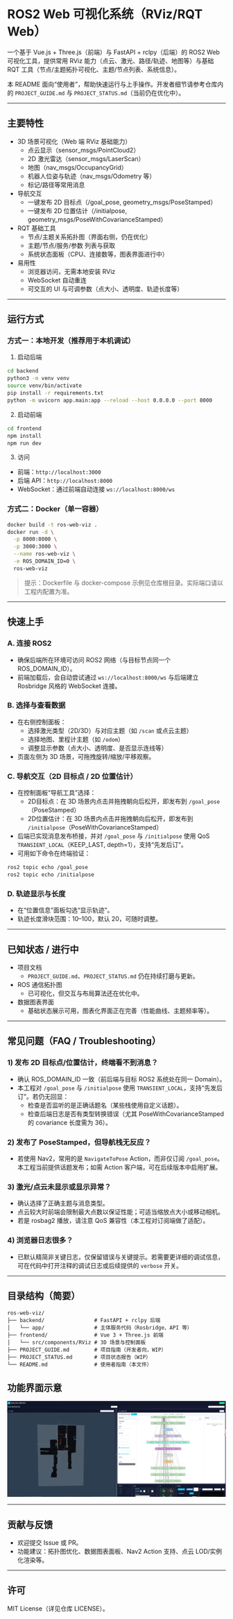 # ROS2 Web 可视化系统（RViz/RQT Web）

一个基于 Vue.js + Three.js（前端）与 FastAPI + rclpy（后端）的 ROS2 Web 可视化工具，提供常用 RViz 能力（点云、激光、路径/轨迹、地图等）与基础 RQT 工具（节点/主题拓扑可视化、主题/节点列表、系统信息）。

本 README 面向“使用者”，帮助快速运行与上手操作。开发者细节请参考仓库内的 `PROJECT_GUIDE.md` 与 `PROJECT_STATUS.md`（当前仍在优化中）。

---

## 主要特性
- 3D 场景可视化（Web 端 RViz 基础能力）
  - 点云显示（sensor_msgs/PointCloud2）
  - 2D 激光雷达（sensor_msgs/LaserScan）
  - 地图（nav_msgs/OccupancyGrid）
  - 机器人位姿与轨迹（nav_msgs/Odometry 等）
  - 标记/路径等常用消息
- 导航交互
  - 一键发布 2D 目标点（/goal_pose, geometry_msgs/PoseStamped）
  - 一键发布 2D 位置估计（/initialpose, geometry_msgs/PoseWithCovarianceStamped）
- RQT 基础工具
  - 节点/主题关系拓扑图（界面右侧，仍在优化）
  - 主题/节点/服务/参数 列表与获取
  - 系统状态面板（CPU、连接数等，图表界面进行中）
- 易用性
  - 浏览器访问，无需本地安装 RViz
  - WebSocket 自动重连
  - 可交互的 UI 与可调参数（点大小、透明度、轨迹长度等）

---

## 运行方式

### 方式一：本地开发（推荐用于本机调试）
1) 启动后端
```bash
cd backend
python3 -m venv venv
source venv/bin/activate
pip install -r requirements.txt
python -m uvicorn app.main:app --reload --host 0.0.0.0 --port 8000
```
2) 启动前端
```bash
cd frontend
npm install
npm run dev
```
3) 访问
- 前端：`http://localhost:3000`
- 后端 API：`http://localhost:8000`
- WebSocket：通过前端自动连接 `ws://localhost:8000/ws`

### 方式二：Docker（单一容器）
```bash
docker build -t ros-web-viz .
docker run -d \
  -p 8000:8000 \
  -p 3000:3000 \
  --name ros-web-viz \
  -e ROS_DOMAIN_ID=0 \
  ros-web-viz
```
> 提示：Dockerfile 与 docker-compose 示例见仓库根目录。实际端口请以工程内配置为准。

---

## 快速上手

### A. 连接 ROS2
- 确保后端所在环境可访问 ROS2 网络（与目标节点同一个 ROS_DOMAIN_ID）。
- 前端加载后，会自动尝试通过 `ws://localhost:8000/ws` 与后端建立 Rosbridge 风格的 WebSocket 连接。

### B. 选择与查看数据
- 在右侧控制面板：
  - 选择激光类型（2D/3D）与对应主题（如 `/scan` 或点云主题）
  - 选择地图、里程计主题（如 `/odom`）
  - 调整显示参数（点大小、透明度、是否显示连线等）
- 页面左侧为 3D 场景，可拖拽旋转/缩放/平移观察。

### C. 导航交互（2D 目标点 / 2D 位置估计）
- 在控制面板“导航工具”选择：
  - 2D目标点：在 3D 场景内点击并拖拽朝向后松开，即发布到 `/goal_pose`（PoseStamped）
  - 2D位置估计：在 3D 场景内点击并拖拽朝向后松开，即发布到 `/initialpose`（PoseWithCovarianceStamped）
- 后端已实现消息发布桥接，并对 `/goal_pose` 与 `/initialpose` 使用 QoS `TRANSIENT_LOCAL`（KEEP_LAST, depth=1），支持“先发后订”。
- 可用如下命令在终端验证：
```bash
ros2 topic echo /goal_pose
ros2 topic echo /initialpose
```

### D. 轨迹显示与长度
- 在“位置信息”面板勾选“显示轨迹”。
- 轨迹长度滑块范围：10–100，默认 20，可随时调整。

---

## 已知状态 / 进行中
- 项目文档
  - `PROJECT_GUIDE.md`、`PROJECT_STATUS.md` 仍在持续打磨与更新。
- ROS 通信拓扑图
  - 已可视化，但交互与布局算法还在优化中。
- 数据图表界面
  - 基础状态展示可用，图表化界面正在完善（性能曲线、主题频率等）。

---

## 常见问题（FAQ / Troubleshooting）

### 1) 发布 2D 目标点/位置估计，终端看不到消息？
- 确认 ROS_DOMAIN_ID 一致（前后端与目标 ROS2 系统处在同一 Domain）。
- 本工程对 `/goal_pose` 与 `/initialpose` 使用 `TRANSIENT_LOCAL`，支持“先发后订”。若仍无回显：
  - 检查是否监听的是正确话题名（某些栈使用自定义话题）。
  - 检查后端日志是否有类型转换错误（尤其 PoseWithCovarianceStamped 的 covariance 长度需为 36）。

### 2) 发布了 PoseStamped，但导航栈无反应？
- 若使用 Nav2，常用的是 `NavigateToPose` Action，而非仅订阅 `/goal_pose`。本工程当前提供话题发布；如需 Action 客户端，可在后续版本中启用扩展。

### 3) 激光/点云未显示或显示异常？
- 确认选择了正确主题与消息类型。
- 点云较大时前端会限制最大点数以保证性能；可适当缩放点大小或移动相机。
- 若是 rosbag2 播放，请注意 QoS 兼容性（本工程对订阅端做了适配）。

### 4) 浏览器日志很多？
- 已默认精简非关键日志，仅保留错误与关键提示。若需要更详细的调试信息，可在代码中打开注释的调试日志或后续提供的 `verbose` 开关。

---

## 目录结构（简要）
```
ros-web-viz/
├── backend/                # FastAPI + rclpy 后端
│   └── app/                # 主体服务代码（Rosbridge、API 等）
├── frontend/               # Vue 3 + Three.js 前端
│   └── src/components/RViz # 3D 场景与控制面板
├── PROJECT_GUIDE.md        # 项目指南（开发者向，WIP）
├── PROJECT_STATUS.md       # 项目状态报告（WIP）
└── README.md               # 使用者指南（本文件）
```

## 功能界面示意

![](img/20250917-170053.jpg)


---

## 贡献与反馈
- 欢迎提交 Issue 或 PR。
- 功能建议：拓扑图优化、数据图表面板、Nav2 Action 支持、点云 LOD/实例化渲染等。


---

## 许可
MIT License（详见仓库 LICENSE）。
